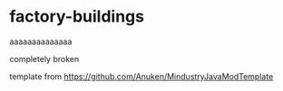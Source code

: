 # factory-buildings

aaaaaaaaaaaaaa

completely broken

template from https://github.com/Anuken/MindustryJavaModTemplate
